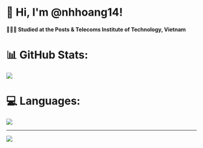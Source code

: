 # 👋 Hi, I'm @nhhoang14!

#### 👩🏻‍🎓 Studied at the Posts & Telecoms Institute of Technology, Vietnam

# 📊 GitHub Stats:
![](https://github-readme-stats.vercel.app/api?username=nhhoang14&theme=radical&hide_border=false&include_all_commits=true&count_private=true)<br/>
# 💻 Languages:
![](https://github-readme-stats.vercel.app/api/top-langs/?username=nhhoang14&theme=radical&hide_border=false&include_all_commits=true&count_private=true&layout=compact)

---
[![](https://visitcount.itsvg.in/api?id=nhhoang14&icon=0&color=0)](https://visitcount.itsvg.in)

<!-- Proudly created with GPRM ( https://gprm.itsvg.in ) -->
